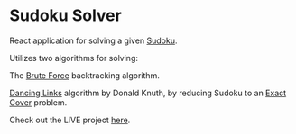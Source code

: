 # Sudoku Solver

React application for solving a given [Sudoku](https://en.wikipedia.org/wiki/Sudoku).  

Utilizes two algorithms for solving:  

The [Brute Force](https://en.wikipedia.org/wiki/Sudoku_solving_algorithms) backtracking algorithm.  

[Dancing Links](https://arxiv.org/pdf/cs/0011047v1.pdf) algorithm by Donald Knuth, by reducing Sudoku to an [Exact Cover](https://en.wikipedia.org/wiki/Exact_cover#Sudoku) problem.

Check out the LIVE project [here](https://josephtkim.github.io/sudoku-solver/).
